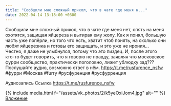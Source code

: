 ```yaml
---
title: "Сообщили мне сложный прикол, что в чате где меня н..."
date: 2022-04-14 13:18:00 +0300
---
```


Сообщили мне сложный прикол, что в чате где меня нет, опять на меня охотятся, защищая яйцереза и вытирая ему жопу. Как я понял, большую часть уже попёрли, но того что есть, хватит чтоб понять, на сколько они любят яйцерезика и готовы его защищать, и это уже не ирония... Честно, я даже не улыбнулся, потому что это пиздец. И, после этого кто-то будет говорить, что я говорю не правду, заявляя что московское фурри сообщество, практически поголовно, лижет ублюдку зад??? Послушайте аудио, возможно ответ в нём.
https://t.me/rusfurence_nsfw
#фурри #Москва #furry #русфуренция #русфурренция

Аудиозапись
Ссылка
https://t.me/rusfurence_nsfw

{% include media.html f="/assets/vk_photos/2/k5yeOxiJom4.jpg" alt="" %}
[Вложение](https://t.me/rusfurence_nsfw)
